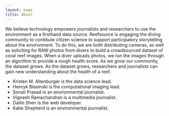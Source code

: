 ```yaml
---
layout: page
title: About
---
```


We believe technology empowers journalists and researchers to use the environment as a firsthand data source. Reefsource is engaging the diving community to contibute citizen science to support participatory storytelling about the environment. To do this, we are both distributing cameras, as well as soliciting for RAW photos from divers to build a crowdsourced dataset of coral reef images. When a diver uploads photos, we run the images through an algorithm to provide a rough health score. As we grow our community, the dataset grows. As the dataset grows, researchers and journalists can gain new understanding about the health of a reef.

- Kristen M. Altenburger is the data science lead.
- Henryk Blasinski is the computational imaging lead.
- Sonali Prasad is an environmental journalist.
- Vignesh Ramachandran is a multimedia journalist.
- Dailin Shen is the web developer.
- Katie Shepherd is an environmental journalist.

